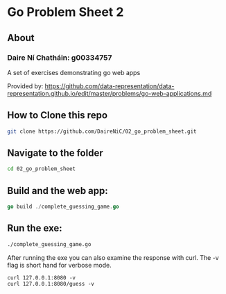 # Go Problem Sheet 2

## About
### Daire Ní Chatháin: g00334757
A set of exercises demonstrating go web apps 

Provided by: https://github.com/data-representation/data-representation.github.io/edit/master/problems/go-web-applications.md

## How to Clone this repo

```bash
git clone https://github.com/DaireNiC/02_go_problem_sheet.git
```
## Navigate to the folder

```bash
cd 02_go_problem_sheet
```
## Build and the web app:

```go
go build ./complete_guessing_game.go
```

## Run the exe:

```bash
./complete_guessing_game.go
```

After running the exe you can also examine the response with curl. The -v flag is short hand for verbose mode. 
```curl
curl 127.0.0.1:8080 -v
curl 127.0.0.1:8080/guess -v
```
